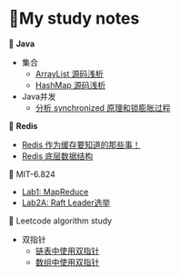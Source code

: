 # 🌰My study notes

🙊 **Java**
- 集合
	- [ArrayList 源码浅析](https://github.com/leeleezl/StudyNotes/blob/main/Java/%E9%9B%86%E5%90%88/ArrayList%20%E6%BA%90%E7%A0%81%E9%98%85%E8%AF%BB.md)
	- [HashMap 源码浅析](https://github.com/leeleezl/StudyNotes/blob/main/Java/%E9%9B%86%E5%90%88/HashMap%20%E6%BA%90%E7%A0%81%E9%98%85%E8%AF%BB.md)
- Java并发
	- [分析 synchronized 原理和锁膨胀过程](https://github.com/leeleezl/StudyNotes/blob/main/Java/Java%E5%B9%B6%E5%8F%91/synchronized/%E6%B7%B1%E5%85%A5%E5%88%86%E6%9E%90%20synchronized%20%E5%8E%9F%E7%90%86%E5%92%8C%E9%94%81%E8%86%A8%E8%83%80%E8%BF%87%E7%A8%8B.md)

🙉 **Redis**
- [Redis 作为缓存要知道的那些事！](https://github.com/leeleezl/MyJava/blob/main/Redis/Redis%20%E7%BC%93%E5%AD%98/Redis%20%E4%BD%9C%E4%B8%BA%E7%BC%93%E5%AD%98%E8%A6%81%E7%9F%A5%E9%81%93%E7%9A%84%E9%82%A3%E4%BA%9B%E4%BA%8B%E5%84%BF.md)
- [Redis 底层数据结构](https://github.com/leeleezl/MyJava/blob/main/Redis/Redis%E6%95%B0%E6%8D%AE%E7%BB%93%E6%9E%84/Redis%20%E5%BA%95%E5%B1%82%E6%95%B0%E6%8D%AE%E7%BB%93%E6%9E%84.md)

🙊 MIT-6.824
- [Lab1: MapReduce](https://github.com/leeleezl/MIT-6.824-Lab/blob/master/Notes/%E5%AE%9E%E9%AA%8C-Lab1-MapReduce.md)
- [Lab2A: Raft Leader选举](https://github.com/leeleezl/MIT-6.824-Lab/blob/master/Notes/%E5%AE%9E%E9%AA%8C-%20Lab2A-Raft%20%E9%A2%86%E5%AF%BC%E4%BA%BA%E9%80%89%E4%B8%BE.md)

🙉 Leetcode algorithm study
- 双指针
	- [链表中使用双指针](https://github.com/leeleezl/LeetCode-algorithm/blob/master/%E5%8F%8C%E6%8C%87%E9%92%88/%E9%93%BE%E8%A1%A8.md)
	- [数组中使用双指针](https://github.com/leeleezl/LeetCode-algorithm/blob/master/%E5%8F%8C%E6%8C%87%E9%92%88/%E6%95%B0%E7%BB%84.md)
